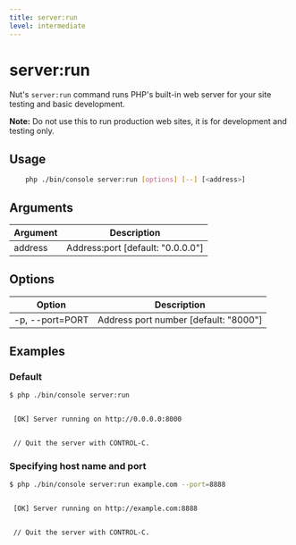 ```yaml
---
title: server:run
level: intermediate
---
```

server:run
==========

Nut's `server:run` command runs PHP's built-in web server for your site testing
and basic development.

<p class="warning"><strong>Note:</strong> Do not use this to run production
web sites, it is for development and testing only.</p>


## Usage

```bash
    php ./bin/console server:run [options] [--] [<address>]
```


## Arguments

| Argument | Description |
|----------|-------------|
| address  | Address:port [default: "0.0.0.0"]


## Options

| Option | Description |
|--------|-------------|
| -p, --port=PORT | Address port number [default: "8000"]


## Examples

### Default


```bash
$ php ./bin/console server:run


 [OK] Server running on http://0.0.0.0:8000


 // Quit the server with CONTROL-C.
```



### Specifying host name and port


```bash
$ php ./bin/console server:run example.com --port=8888


 [OK] Server running on http://example.com:8888


 // Quit the server with CONTROL-C.
```

